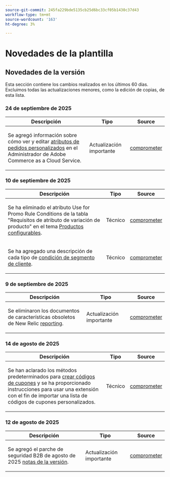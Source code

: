 ```yaml
---
source-git-commit: 245fa229bde5135cb25d6bc33cf05b1430c37d43
workflow-type: tm+mt
source-wordcount: '163'
ht-degree: 3%

---
```

# Novedades de la plantilla

## Novedades de la versión

Esta sección contiene los cambios realizados en los últimos 60 días. Excluimos todas las actualizaciones menores, como la edición de copias, de esta lista.

### 24 de septiembre de 2025

<table style="table-layout:auto;">
  <thead>
    <tr>
      <th>Descripción</th>
      <th>Tipo</th>
      <th>Source</th>
    </tr>
  </thead>
  <tbody>
    <tr>
      <td><p>Se agregó información sobre cómo ver y editar <a href="https://experienceleague.adobe.com/en/docs/commerce-admin/stores-sales/order-management/orders/order-processing#custom-order-attributes">atributos de pedidos personalizados</a> en el Administrador de Adobe Commerce as a Cloud Service.</p>
</td>
      <td>
        Actualización importante
      </td>
      <td><a href="https://github.com/AdobeDocs/commerce-admin.en/commit/68c4c836d0e6dfff1f397dcc93368f8daac774f3">comprometer</a></td>
    </tr>
  </tbody>
</table>

### 10 de septiembre de 2025

<table style="table-layout:auto;">
  <thead>
    <tr>
      <th>Descripción</th>
      <th>Tipo</th>
      <th>Source</th>
    </tr>
  </thead>
  <tbody>
    <tr>
      <td><p>Se ha eliminado el atributo Use for Promo Rule Conditions de la tabla "Requisitos de atributo de variación de producto" en el tema <a href="https://experienceleague.adobe.com/en/docs/commerce-admin/catalog/products/types/product-create-configurable#product-variation-attribute-requirements">Productos configurables</a>.</p>
</td>
      <td>
        Técnico
      </td>
      <td><a href="https://github.com/AdobeDocs/commerce-admin.en/commit/7035acbe2b974ab8bdb4904e769856f0646211ea">comprometer</a></td>
    </tr>
    <tr>
      <td><p>Se ha agregado una descripción de cada tipo de <a href="https://experienceleague.adobe.com/en/docs/commerce-admin/customers/segments/customer-segment-create">condición de segmento de cliente</a>.</p>
</td>
      <td>
        Técnico
      </td>
      <td><a href="https://github.com/AdobeDocs/commerce-admin.en/commit/3caa8f3067d534d46e4dafb5731df200723216f8">comprometer</a></td>
    </tr>
  </tbody>
</table>

### 9 de septiembre de 2025

<table style="table-layout:auto;">
  <thead>
    <tr>
      <th>Descripción</th>
      <th>Tipo</th>
      <th>Source</th>
    </tr>
  </thead>
  <tbody>
    <tr>
      <td><p>Se eliminaron los documentos de características obsoletos de New Relic <a href="https://experienceleague.adobe.com/en/docs/commerce-admin/start/reporting/new-relic-reporting">reporting</a>.</p>
</td>
      <td>
        Actualización importante
      </td>
      <td><a href="https://github.com/AdobeDocs/commerce-admin.en/commit/066bcb5b86cfcf5ecb8a6384e6023fd839c4dfcb">comprometer</a></td>
    </tr>
  </tbody>
</table>

### 14 de agosto de 2025

<table style="table-layout:auto;">
  <thead>
    <tr>
      <th>Descripción</th>
      <th>Tipo</th>
      <th>Source</th>
    </tr>
  </thead>
  <tbody>
    <tr>
      <td><p>Se han aclarado los métodos predeterminados para <a href="https://experienceleague.adobe.com/en/docs/commerce-admin/marketing/promotions/cart-rules/price-rules-cart-coupon">crear códigos de cupones</a> y se ha proporcionado instrucciones para usar una extensión con el fin de importar una lista de códigos de cupones personalizados.</p>
</td>
      <td>
        Técnico
      </td>
      <td><a href="https://github.com/AdobeDocs/commerce-admin.en/commit/95e0223bb211b03a9c9ede7b53372c33cad65885">comprometer</a></td>
    </tr>
  </tbody>
</table>

### 12 de agosto de 2025

<table style="table-layout:auto;">
  <thead>
    <tr>
      <th>Descripción</th>
      <th>Tipo</th>
      <th>Source</th>
    </tr>
  </thead>
  <tbody>
    <tr>
      <td><p>Se agregó el parche de seguridad B2B de agosto de 2025 <a href="https://experienceleague.adobe.com/en/docs/commerce-admin/b2b/release-notes">notas de la versión</a>.</p>
</td>
      <td>
        Actualización importante
      </td>
      <td><a href="https://github.com/AdobeDocs/commerce-admin.en/commit/0ff127d55e62cc13241d9b6285f36a1bb56d8162">comprometer</a></td>
    </tr>
  </tbody>
</table>
